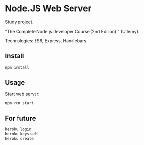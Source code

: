 # Node.JS Web Server

Study project.

"The Complete Node.js Developer Course (2nd Edition) " (Udemy).

Technologies: ES6, Express, Handlebars.

## Install

````bash
npm install
````

## Usage

Start web server:
````bash
npm run start
````

## For future
````bash
heroku login
heroku keys:add
heroku create
````
